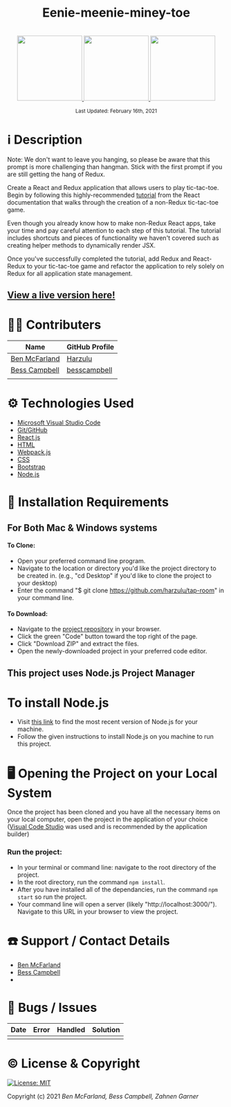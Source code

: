 # <div align="center">Eenie-meenie-miney-toe</div>

<p align="center">
    <br>
    <a href="https://github.com/Harzulu">
        <img src="https://avatars3.githubusercontent.com/u/55816973?s=460&u=46b7375105009121ce5ce53643553fef0ba2be14&v=4" width="150px" height="auto">
    </a>
   <a href="https://github.com/besscampbell">
        <img src="https://github.com/besscampbell.png" width="150px" height="auto">
    </a>
    <a href="https://github.com/Zahnen">
        <img src="https://avatars.githubusercontent.com/u/30666043?s=400&u=9a9a473b116cbfa035b5a8cb6044e7f9751e98b1&v=4" width="150px" height="auto">
    </a>
</p>

<p align="center">
  <small>Last Updated: February 16th, 2021</small>
</p>

# ℹ️ Description

Note: We don't want to leave you hanging, so please be aware that this prompt is more challenging than hangman. Stick with the first prompt if you are still getting the hang of Redux.

Create a React and Redux application that allows users to play tic-tac-toe. Begin by following this highly-recommended [tutorial](https://reactjs.org/tutorial/tutorial.html) from the React documentation that walks through the creation of a non-Redux tic-tac-toe game.

Even though you already know how to make non-Redux React apps, take your time and pay careful attention to each step of this tutorial. The tutorial includes shortcuts and pieces of functionality we haven't covered such as creating helper methods to dynamically render JSX.

Once you've successfully completed the tutorial, add Redux and React-Redux to your tic-tac-toe game and refactor the application to rely solely on Redux for all application state management.

## **<a href="">View a live version here!</a>**


# 🧑‍💻 Contributers

| Name | GitHub Profile |
|------|----------------|
| [Ben McFarland](https://www.linkedin.com/in/benjamin-mcf/) | [Harzulu](https://github.com/harzulu)|
| [Bess Campbell](https://www.linkedin.com/in/bess-campbell/) | [besscampbell](https://github.com/besscampbell)|
| []() | []()|

# ⚙️ Technologies Used

* <a href="https://code.visualstudio.com/">Microsoft Visual Studio Code</a>
* <a href="https://github.com/">Git/GitHub</a>
* <a href="https://reactjs.org/">React.js</a>
* <a href="w3schools.com/html/html_intro.asp">HTML</a>
* <a href="https://webpack.js.org/">Webpack.js</a>
* <a href="https://developer.mozilla.org/en-US/docs/Learn/CSS">CSS</a>
* <a href="https://getbootstrap.com/">Bootstrap</a>
* <a href="https://nodejs.org/en/">Node.js</a>

# 💾 Installation Requirements

## For Both Mac & Windows systems

#### To Clone:
- Open your preferred command line program.
- Navigate to the location or directory you'd like the project directory to be created in. (e.g., "cd Desktop" if you'd like to clone the project to your desktop)
- Enter the command "$ git clone https://github.com/harzulu/tap-room" in your command line.

#### To Download:
- Navigate to the [project repository](https://github.com/harzulu/tap-room) in your browser.
- Click the green "Code" button toward the top right of the page.
- Click "Download ZIP" and extract the files.
- Open the newly-downloaded project in your preferred code editor.

## **This project uses Node.js Project Manager**

# To install Node.js

- Visit <a href="https://nodejs.org/en/download/">this link</a> to find the most recent version of Node.js for your machine.
- Follow the given instructions to install Node.js on you machine to run this project.

# 🖥️ Opening the Project on your Local System

Once the project has been cloned and you have all the necessary items on your local computer, open the project in the application of your choice (<a href="https://code.visualstudio.com/">Visual Code Studio</a> was used and is recommended by the application builder)

### Run the project:

- In your terminal or command line: navigate to the root directory of the project.
- In the root directory, run the command `npm install`.
- After you have installed all of the dependancies, run the command `npm start` so run the project.
- Your command line will open a server (likely "http://localhost:3000/"). Navigate to this URL in your browser to view the project.

# ☎️ Support / Contact Details

* [Ben McFarland](mailto:benrmcfarland@gmail.com)
* [Bess Campbell](mailto:bess.k.campbell@gmail.com)
* []()

# 🐛 Bugs / Issues

| Date | Error | Handled | Solution |
| :------------- | :------------- | :------------- | :------------- |
|  |  |  |  |

# ©️ License & Copyright

[![License: MIT](https://img.shields.io/badge/License-MIT-yellow.svg)](https://opensource.org/licenses/MIT)

Copyright (c) 2021 *_Ben McFarland, Bess Campbell, Zahnen Garner_*
